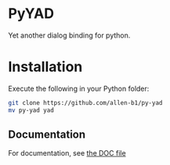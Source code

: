 # PyYAD
Yet another dialog binding for python.

# Installation
Execute the following in your Python folder:

```bash
git clone https://github.com/allen-b1/py-yad
mv py-yad yad
```

## Documentation
For documentation, see [the DOC file](DOC.txt)
